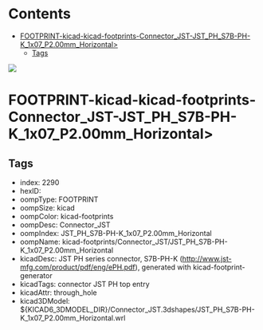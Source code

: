 



Contents
========

* [FOOTPRINT-kicad-kicad-footprints-Connector_JST-JST_PH_S7B-PH-K_1x07_P2.00mm_Horizontal>](#footprint-kicad-kicad-footprints-connector_jst-jst_ph_s7b-ph-k_1x07_p200mm_horizontal)
	* [Tags](#tags)
  
![][im]
# FOOTPRINT-kicad-kicad-footprints-Connector_JST-JST_PH_S7B-PH-K_1x07_P2.00mm_Horizontal>

## Tags

- index: 2290
- hexID: 
- oompType: FOOTPRINT
- oompSize: kicad
- oompColor: kicad-footprints
- oompDesc: Connector_JST
- oompIndex: JST_PH_S7B-PH-K_1x07_P2.00mm_Horizontal
- oompName: kicad-footprints/Connector_JST/JST_PH_S7B-PH-K_1x07_P2.00mm_Horizontal
- kicadDesc: JST PH series connector, S7B-PH-K (http://www.jst-mfg.com/product/pdf/eng/ePH.pdf), generated with kicad-footprint-generator
- kicadTags: connector JST PH top entry
- kicadAttr: through_hole
- kicad3DModel: ${KICAD6_3DMODEL_DIR}/Connector_JST.3dshapes/JST_PH_S7B-PH-K_1x07_P2.00mm_Horizontal.wrl



[im]: image.png
